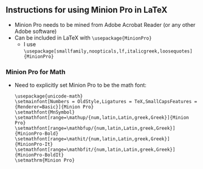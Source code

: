 ## Instructions for using Minion Pro in LaTeX
  - Minion Pro needs to be mined from Adobe Acrobat Reader (or any other Adobe software)
  - Can be included in LaTeX with `\usepackage{MinionPro}`
    - I use `\usepackage[smallfamily,noopticals,lf,italicgreek,loosequotes]{MinionPro}`

### Minion Pro for Math
  - Need to explicitly set Minion Pro to be the math font:
    ```
    \usepackage{unicode-math}
    \setmainfont[Numbers = OldStyle,Ligatures = TeX,SmallCapsFeatures = {Renderer=Basic}]{Minion Pro}
    \setmathfont{MnSymbol}
    \setmathfont[range=\mathup/{num,latin,Latin,greek,Greek}]{Minion Pro}
    \setmathfont[range=\mathbfup/{num,latin,Latin,greek,Greek}]{MinionPro-Bold}
    \setmathfont[range=\mathit/{num,latin,Latin,greek,Greek}]{MinionPro-It}
    \setmathfont[range=\mathbfit/{num,latin,Latin,greek,Greek}]{MinionPro-BoldIt}
    \setmathrm{Minion Pro}
    ```
